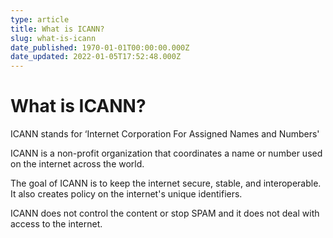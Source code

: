 ```yaml
---
type: article
title: What is ICANN?
slug: what-is-icann
date_published: 1970-01-01T00:00:00.000Z
date_updated: 2022-01-05T17:52:48.000Z
---
```


# What is ICANN?

ICANN stands for ‘Internet Corporation For Assigned Names and Numbers'

ICANN is a non-profit organization that coordinates a name or number used on the internet across the world.

The goal of ICANN is to keep the internet secure, stable, and interoperable. It also creates policy on the internet's unique identifiers.

ICANN does not control the content or stop SPAM and it does not deal with access to the internet.